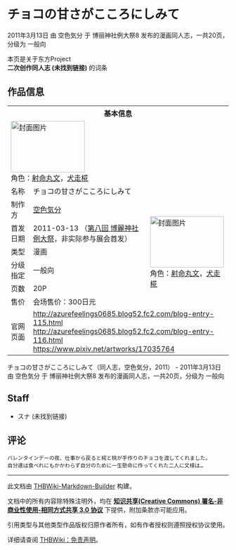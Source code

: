 # チョコの甘さがこころにしみて

<!-- source html: G:\repos\THBWiki-Markdown-Builder\THBWikiMarkdown\Temp\main\e\e2\ns0%3A%E3%83%81%E3%83%A7%E3%82%B3%E3%81%AE%E7%94%98%E3%81%95%E3%81%8C%E3%81%93%E3%81%93%E3%82%8D%E3%81%AB%E3%81%97%E3%81%BF%E3%81%A6.html -->

2011年3月13日 由 空色気分 于 博丽神社例大祭8 发布的漫画同人志，一共20页，分级为 一般向

本页是关于东方Project  
 **二次创作同人志 (未找到链接)** 的词条

## 作品信息

<table><tbody><tr><th colspan="3">基本信息</th></tr><tr><td class="cover-artwork-mobile" colspan="2"><a href="./文件-チョコの甘さがこころにしみて封面.jpg.md" class="image" title="封面图片"><img alt="封面图片" src="https://upload.thwiki.cc/thumb/0/0a/%E3%83%81%E3%83%A7%E3%82%B3%E3%81%AE%E7%94%98%E3%81%95%E3%81%8C%E3%81%93%E3%81%93%E3%82%8D%E3%81%AB%E3%81%97%E3%81%BF%E3%81%A6%E5%B0%81%E9%9D%A2.jpg/168px-%E3%83%81%E3%83%A7%E3%82%B3%E3%81%AE%E7%94%98%E3%81%95%E3%81%8C%E3%81%93%E3%81%93%E3%82%8D%E3%81%AB%E3%81%97%E3%81%BF%E3%81%A6%E5%B0%81%E9%9D%A2.jpg" decoding="async" loading="lazy" width="168" height="117" srcset="https://upload.thwiki.cc/thumb/0/0a/%E3%83%81%E3%83%A7%E3%82%B3%E3%81%AE%E7%94%98%E3%81%95%E3%81%8C%E3%81%93%E3%81%93%E3%82%8D%E3%81%AB%E3%81%97%E3%81%BF%E3%81%A6%E5%B0%81%E9%9D%A2.jpg/252px-%E3%83%81%E3%83%A7%E3%82%B3%E3%81%AE%E7%94%98%E3%81%95%E3%81%8C%E3%81%93%E3%81%93%E3%82%8D%E3%81%AB%E3%81%97%E3%81%BF%E3%81%A6%E5%B0%81%E9%9D%A2.jpg 1.5x, https://upload.thwiki.cc/thumb/0/0a/%E3%83%81%E3%83%A7%E3%82%B3%E3%81%AE%E7%94%98%E3%81%95%E3%81%8C%E3%81%93%E3%81%93%E3%82%8D%E3%81%AB%E3%81%97%E3%81%BF%E3%81%A6%E5%B0%81%E9%9D%A2.jpg/336px-%E3%83%81%E3%83%A7%E3%82%B3%E3%81%AE%E7%94%98%E3%81%95%E3%81%8C%E3%81%93%E3%81%93%E3%82%8D%E3%81%AB%E3%81%97%E3%81%BF%E3%81%A6%E5%B0%81%E9%9D%A2.jpg 2x" data-file-width="1430" data-file-height="1000"></a><div class="cover-char">角色：<a href="./射命丸文.md" title="射命丸文">射命丸文</a>，<a href="./犬走椛.md" title="犬走椛">犬走椛</a></div></td>
</tr><tr><td class="label">名称</td><td colspan="2"> チョコの甘さがこころにしみて </td></tr><tr><td class="label">制作方</td><td><a href="./空色気分.md" title="空色気分">空色気分</a></td><td class="cover-artwork" rowspan="6" style="min-width:168px;"><a href="./文件-チョコの甘さがこころにしみて封面.jpg.md" class="image" title="封面图片"><img alt="封面图片" src="https://upload.thwiki.cc/thumb/0/0a/%E3%83%81%E3%83%A7%E3%82%B3%E3%81%AE%E7%94%98%E3%81%95%E3%81%8C%E3%81%93%E3%81%93%E3%82%8D%E3%81%AB%E3%81%97%E3%81%BF%E3%81%A6%E5%B0%81%E9%9D%A2.jpg/168px-%E3%83%81%E3%83%A7%E3%82%B3%E3%81%AE%E7%94%98%E3%81%95%E3%81%8C%E3%81%93%E3%81%93%E3%82%8D%E3%81%AB%E3%81%97%E3%81%BF%E3%81%A6%E5%B0%81%E9%9D%A2.jpg" decoding="async" loading="lazy" width="168" height="117" srcset="https://upload.thwiki.cc/thumb/0/0a/%E3%83%81%E3%83%A7%E3%82%B3%E3%81%AE%E7%94%98%E3%81%95%E3%81%8C%E3%81%93%E3%81%93%E3%82%8D%E3%81%AB%E3%81%97%E3%81%BF%E3%81%A6%E5%B0%81%E9%9D%A2.jpg/252px-%E3%83%81%E3%83%A7%E3%82%B3%E3%81%AE%E7%94%98%E3%81%95%E3%81%8C%E3%81%93%E3%81%93%E3%82%8D%E3%81%AB%E3%81%97%E3%81%BF%E3%81%A6%E5%B0%81%E9%9D%A2.jpg 1.5x, https://upload.thwiki.cc/thumb/0/0a/%E3%83%81%E3%83%A7%E3%82%B3%E3%81%AE%E7%94%98%E3%81%95%E3%81%8C%E3%81%93%E3%81%93%E3%82%8D%E3%81%AB%E3%81%97%E3%81%BF%E3%81%A6%E5%B0%81%E9%9D%A2.jpg/336px-%E3%83%81%E3%83%A7%E3%82%B3%E3%81%AE%E7%94%98%E3%81%95%E3%81%8C%E3%81%93%E3%81%93%E3%82%8D%E3%81%AB%E3%81%97%E3%81%BF%E3%81%A6%E5%B0%81%E9%9D%A2.jpg 2x" data-file-width="1430" data-file-height="1000"></a><div class="cover-char">角色：<a href="./射命丸文.md" title="射命丸文">射命丸文</a>，<a href="./犬走椛.md" title="犬走椛">犬走椛</a></div></td>
</tr><tr><td class="label">首发日期</td><td>2011-03-13&#160;（<a href="/展会作品列表?e=%E5%8D%9A%E4%B8%BD%E7%A5%9E%E7%A4%BE%E4%BE%8B%E5%A4%A7%E7%A5%AD%238">第八回 博麗神社例大祭</a>，非实际参与展会首发）</td></tr><tr><td class="label">类型</td><td>漫画</td></tr><tr><td class="label">分级指定</td><td>一般向</td></tr><tr><td class="label">页数</td><td>20P</td></tr><tr><td class="label">售价</td><td>会场售价：300日元</td></tr>
<tr><td class="label">官网页面</td><td colspan="2"><a rel="nofollow" class="external free" href="http://azurefeelings0685.blog52.fc2.com/blog-entry-115.html">http://azurefeelings0685.blog52.fc2.com/blog-entry-115.html</a><br><a rel="nofollow" class="external free" href="http://azurefeelings0685.blog52.fc2.com/blog-entry-116.html">http://azurefeelings0685.blog52.fc2.com/blog-entry-116.html</a><br><a rel="nofollow" class="external free" href="https://www.pixiv.net/artworks/17035764">https://www.pixiv.net/artworks/17035764</a></td></tr></tbody></table>

チョコの甘さがこころにしみて（同人志，空色気分，2011） - 2011年3月13日 由 空色気分 于 博丽神社例大祭8 发布的漫画同人志，一共20页，分级为 一般向

## Staff
- スナ (未找到链接)


## 评论
```
バレンタインデーの夜、仕事から戻ると椛と桃が手作りのチョコを渡してくれました。
自分達は食べれにもかかわらず自分のために一生懸命に作ってくれた二人に文様は…
```

  
  

  





---

此文档由 [THBWiki-Markdown-Builder](https://github.com/Delsin-Yu/THBWiki-Markdown-Builder) 构建。

文档中的所有内容除特殊注明外，均在 [**知识共享(Creative Commons) 署名-非商业性使用-相同方式共享 3.0 协议**](https://creativecommons.org/licenses/by-sa/3.0/deed.zh-hans) 下提供，附加条款亦可能应用。

引用类型与其他类型作品版权归原作者所有，如有作者授权则遵照授权协议使用。

详细请查阅 [THBWiki：免责声明](https://thbwiki.cc/THBWiki:%E5%85%8D%E8%B4%A3%E5%A3%B0%E6%98%8E)。

